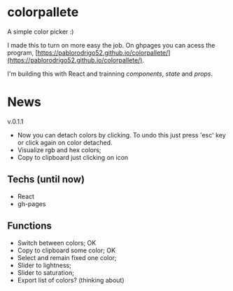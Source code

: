 # colorpallete
A simple color picker :)

I made this to turn on more easy the job. On ghpages you can acess the program, [https://pablorodrigo52.github.io/colorpallete/](https://pablorodrigo52.github.io/colorpallete/).

I'm building this with React and trainning _components_, _state_ and _props_.

# News

v.0.1.1
- Now you can detach colors by clicking. To undo this just press 'esc' key or click again on color detached.
- Visualize rgb and hex colors;
- Copy to clipboard just clicking on icon

## Techs (until now)
- React
- gh-pages 

## Functions
- Switch between colors;             OK
- Copy to clipboard some color;      OK
- Select and remain fixed one color;
- Slider to lightness;
- Slider to saturation;
- Export list of colors? (thinking about)